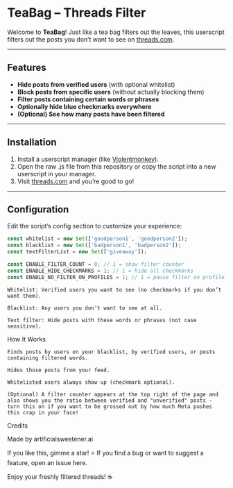 # TeaBag – Threads Filter

Welcome to **TeaBag**! Just like a tea bag filters out the leaves, this userscript filters out the posts you don’t want to see on [threads.com](https://www.threads.com).

---

## Features

- **Hide posts from verified users** (with optional whitelist)
- **Block posts from specific users** (without actually blocking them)
- **Filter posts containing certain words or phrases**
- **Optionally hide blue checkmarks everywhere**
- **(Optional) See how many posts have been filtered**

---

## Installation

1. Install a userscript manager (like [Violentmonkey](https://violentmonkey.github.io/)).
2. Open the raw .js file from this repository or copy the script into a new userscript in your manager.
3. Visit [threads.com](https://www.threads.com) and you’re good to go!

---

## Configuration

Edit the script’s config section to customize your experience:

```js
const whitelist = new Set(['goodperson1', 'goodperson2']);
const blacklist = new Set(['badperson1', 'badperson2']);
const textFilterList = new Set(['giveaway']);

const ENABLE_FILTER_COUNT = 0; // 1 = show filter counter
const ENABLE_HIDE_CHECKMARKS = 1; // 1 = hide all checkmarks
const ENABLE_NO_FILTER_ON_PROFILES = 1; // 1 = pause filter on profile pages
```

    Whitelist: Verified users you want to see (no checkmarks if you don’t want them).

    Blacklist: Any users you don’t want to see at all.

    Text filter: Hide posts with these words or phrases (not case sensitive).

How It Works

    Finds posts by users on your blacklist, by verified users, or posts containing filtered words.

    Hides those posts from your feed.

    Whitelisted users always show up (checkmark optional).

    (Optional) A filter counter appears at the top right of the page and also shows you the ratio between verified and "unverified" posts - turn this on if you want to be grossed out by how much Meta pushes this crap in your face!

Credits

Made by artificialsweetener.ai

If you like this, gimme a star! ⭐
If you find a bug or want to suggest a feature, open an issue here.

Enjoy your freshly filtered threads! ☕
